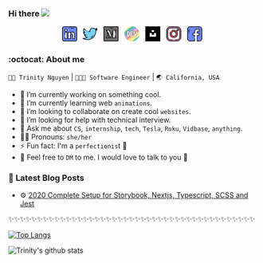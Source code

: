 ### Hi there <img src="https://media.giphy.com/media/hvRJCLFzcasrR4ia7z/giphy.gif" width="25px">

<p align='center'>
<a href="https://www.linkedin.com/in/trinwin/"><img height="30" src="./icons/linkedin.png?raw=true"></a>&nbsp;&nbsp;
<a href="https://twitter.com/_trinwin"><img height="30" src="./icons/twitter.png?raw=true"></a>&nbsp;&nbsp;
<a href="https://medium.com/@trinwin"><img height="30" src="./icons/medium.png?raw=true"></a>&nbsp;&nbsp;
<a href="https://dev.to/trinwin"><img height="30" src="./icons/devto.png?raw=true"></a>&nbsp;&nbsp;
<a href="https://unsplash.com/@trinwin"><img height="30" src="./icons/unsplash.png?raw=true"></a>&nbsp;&nbsp;
<a href="https://instagram.com/trinwin.dev"><img height="30" src="./icons/instagram.png?raw=true"></a>&nbsp;&nbsp;
<a href="https://www.facebook.com/thn.trinity"><img height="30" src="./icons/facebook.png?raw=true"></a>&nbsp;&nbsp;

### :octocat: About me

`👩🏻 Trinity Nguyen` | `👩🏻‍💻 Software Engineer` | `🌏 California, USA`

- 🔭 I’m currently working on something cool.
- 🌱 I’m currently learning web `animations`.
- 👯 I’m looking to collaborate on create cool `websites`.
- 🤔 I’m looking for help with technical interview.
- 💬 Ask me about `CS`, `internship`, `tech`, `Tesla`, `Roku`, `Vidbase`, `anything`.
- 👩🏻 Pronouns: `she/her`
- ⚡ Fun fact: I'm a `perfectionis`t 🤔
- 💭 Feel free to `DM` to me. I would love to talk to you 🌟

### 📕 Latest Blog Posts

- ⚙️ <a href="https://medium.com/swlh/2020-complete-setup-for-storybook-nextjs-typescript-scss-and-jest-1c9ce41e6481?source=friends_link&sk=0ea6d7518f60e2921849876e696b1693s">2020 Complete Setup for Storybook, Nextjs, Typescript, SCSS and Jest</a>

✨✨✨✨✨✨✨✨✨✨✨✨✨✨✨✨✨✨✨✨✨✨✨✨✨✨✨✨✨✨✨✨✨✨✨✨✨✨✨✨✨✨✨

[![Top Langs](https://github-readme-stats.vercel.app/api/top-langs/?username=trinwin&layout=compact)](https://github.com/anuraghazra/github-readme-stats)

![Trinity's github stats](https://github-readme-stats.vercel.app/api/?username=trinwin&show_icons=true&title_color=1F75C8&icon_color=2AA410&text_color=043667&bg_color=ffffff)

<!--
**trinwin/trinwin** is a ✨ _special_ ✨ repository because its `README.md` (this file) appears on your GitHub profile.
-->
